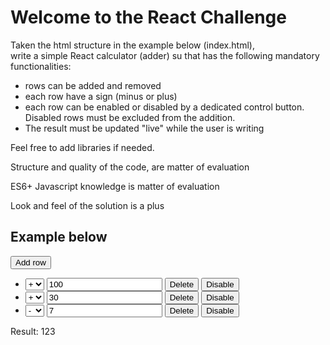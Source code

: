 <!DOCTYPE html>
<html lang="en">

<head>
  <meta charset="UTF-8">
  <title>React Challenge</title>

  <link rel="stylesheet" href="https://unpkg.com/sanitize.css@11.0.0/sanitize.css">
  <link rel="stylesheet" href="css/style.processed.css">
</head>

<body>
  
  <!-- Challenge Description -->
  <h1>Welcome to the React Challenge</h1>
  <p>Taken the html structure in the example below (index.html), <br>
    write a simple React calculator (adder) su that has the following mandatory functionalities:<p>
  <ul>
    <li>rows can be added and removed</li>
    <li>each row have a sign (minus or plus)</li>
    <li>each row can be enabled or disabled by a dedicated control button. Disabled rows must be excluded from the addition.</li>
    <li>The result must be updated "live" while the user is writing</li>
  </ul>
  <p>Feel free to add libraries if needed.</p>
  <p>Structure and quality of the code, are matter of evaluation</p>
  <p>ES6+ Javascript knowledge is matter of evaluation</p>
  <p>Look and feel of the solution is a plus</p>
  <!-- END Challeng Description -->
  
  <!-- REMOVE ME -->
  <h2>Example below</h2>
  <div class="wrapper">
    <div>
      <button>Add row</button>
    </div>
    <ul>
      <li>
        <select>
          <option selected>+</option>
          <option>-</option>
        </select>
        <input type="text" value="100"/>
        <button>Delete</button>
        <button>Disable</button>
      </li>
      <li>
        <select>
          <option selected>+</option>
          <option>-</option>
        </select>
        <input type="text" value="30"/>
        <button>Delete</button>
        <button>Disable</button>
      </li>
      <li>
        <select>
          <option>+</option>
          <option selected>-</option>
        </select>
        <input type="text" value="7"/>
        <button>Delete</button>
        <button>Disable</button>
      </li>
    </ul>
    <div>
      Result: 123
    </div>
  </div>
  <!-- END REMOVE ME -->
  
  <!-- React App Container -->
  <div id="app"></div>
  
  <script src="https://unpkg.com/react@16/umd/react.development.js"></script>
  <script src="https://unpkg.com/react-dom@16/umd/react-dom.development.js"></script>
  <script src="js/app.processed.js"></script>

</body>

</html>
